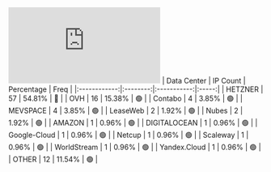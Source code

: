 ![Diagramm](https://github.com/obajay/StateSync-snapshots/blob/main/Projects/Jackal/1/README.md)
| Data Center | IP Count | Percentage | Freq |
|:------------:|:--------:|:-----------:|:-----:|
| HETZNER | 57 | 54.81% | 🔴 |
| OVH | 16 | 15.38% | 🟢 |
| Contabo | 4 | 3.85% | 🟢 |
| MEVSPACE | 4 | 3.85% | 🟢 |
| LeaseWeb | 2 | 1.92% | 🟢 |
| Nubes | 2 | 1.92% | 🟢 |
| AMAZON | 1 | 0.96% | 🟢 |
| DIGITALOCEAN | 1 | 0.96% | 🟢 |
| Google-Cloud | 1 | 0.96% | 🟢 |
| Netcup | 1 | 0.96% | 🟢 |
| Scaleway | 1 | 0.96% | 🟢 |
| WorldStream | 1 | 0.96% | 🟢 |
| Yandex.Cloud | 1 | 0.96% | 🟢 |
| OTHER | 12 | 11.54% | 🟢 |